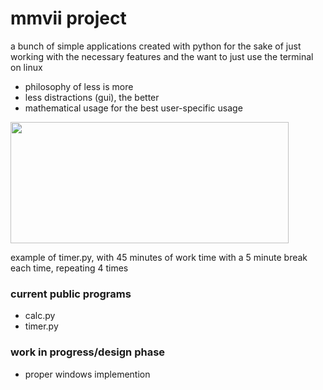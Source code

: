 # mmvii project
a bunch of simple applications created with python for the sake of just working with the necessary features and the want to just use the terminal on linux
- philosophy of less is more
- less distractions (gui), the better
- mathematical usage for the best user-specific usage

<img width="445" height="194" src="https://github.com/user-attachments/assets/88b4b264-6cbd-4add-a732-7813ad6f66df" />

example of timer.py, with 45 minutes of work time with a 5 minute break each time, repeating 4 times

### current public programs
- calc.py
- timer.py

### work in progress/design phase
- proper windows implemention
